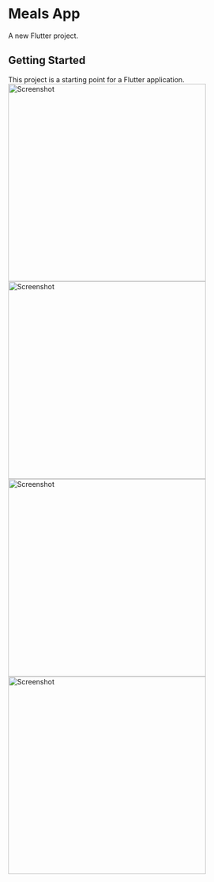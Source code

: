 # Meals App

A new Flutter project.

## Getting Started

This project is a starting point for a Flutter application.
<img src="../assets/images/foto1.png" height="400" alt="Screenshot"/>  <img src="../assets/images/foto2.png" height="400" alt="Screenshot"/>  <img src="../assets/images/foto3.png" height="400" alt="Screenshot"/>  <img src="../assets/images/foto4.png" height="400" alt="Screenshot"/> 
